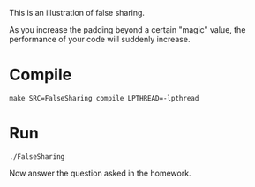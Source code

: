 This is an illustration of false sharing.

As you increase the padding beyond a certain "magic" value, the
performance of your code will suddenly increase.

# Compile

```make SRC=FalseSharing compile LPTHREAD=-lpthread```

# Run

```./FalseSharing```

Now answer the question asked in the homework.
